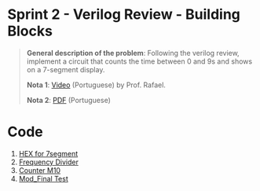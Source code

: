 # Sprint 2 - Verilog Review - Building Blocks

> **General description of the problem**: Following the verilog review, implement a circuit that counts the time between 0 and 9s and
shows on a 7-segment display.
> 
> **Nota 1**: [Video](https://www.youtube.com/watch?v=rih3KcWvHJA) (Portuguese) by Prof. Rafael.
> 
> **Nota 2**: [PDF](https://github.com/NibiruFT/CPU-MIPS/blob/main/Sprint%202/images/Sprint2%20-%20Rev%20verilog%20-%20Blocos%20construtivos.pdf) (Portuguese)

# Code

1. [HEX for 7segment](https://github.com/NibiruFT/CPU-MIPS/blob/main/Sprint%202/respostas/hexto7segment.v)
2. [Frequency Divider](https://github.com/NibiruFT/CPU-MIPS/blob/main/Sprint%202/respostas/div_freq.v)
3. [Counter M10](https://github.com/NibiruFT/CPU-MIPS/blob/main/Sprint%202/respostas/cont_M10.v)
4. [Mod_Final Test](https://github.com/NibiruFT/CPU-MIPS/blob/main/Sprint%202/respostas/Montagem_Final.v)

